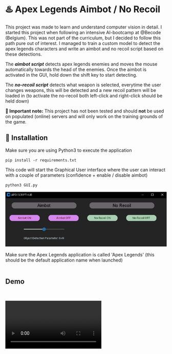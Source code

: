 # :hotsprings: Apex Legends Aimbot / No Recoil
This project was made to learn and understand computer vision in detail. I started this project when following an intensive AI-bootcamp at @Becode (Belgium). This was not part of the curriculum, but I decided to follow this path pure out of interest. I managed to train a custom model to detect the apex legends characters and write an aimbot and no recoil script based on these detections.

The ***aimbot script*** detects apex legends enemies and moves the mouse automatically towards the head of the enemies. Once the aimbot is activated in the GUI, hold down the shift key to start detecting.

The ***no-recoil script*** detects what weapon is selected, everytime the user changes weapons, this will be detected and a new recoil pattern will be loaded in (to activate the no-recoil both left-click and right-click should be held down)


**:loudspeaker: Important note:** This project has not been tested and should **not** be used on populated (online) servers and will only work on the training grounds of the game.

## :wrench: Installation

Make sure you are using Python3 to execute the application <br>

    pip install -r requirements.txt

This code will start the Graphical User interface where the user can interact with a couple of parameters (confidence + enable / disable aimbot) <br>

    python3 GUI.py

![Alt text](images/GUI.jpg)

Make sure the Apex Legends application is called 'Apex Legends' (this should be the default application name when launched) <br>
<br>

## Demo
<br>

<video src="images/demo.mp4" controls title="Title"></video>